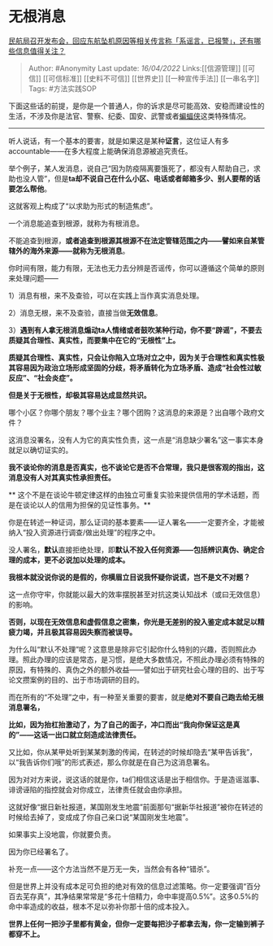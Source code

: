 # 无根消息
[民航局召开发布会，回应东航坠机原因等相关传言称「系谣言，已报警」，还有哪些信息值得关注？](https://www.zhihu.com/question/527283848/answer/2434909866)

> Author: #Anonymity
> Last update: *16/04/2022*
> Links:[[信源管理]] [[可信]] [[可信标准]] [[史料不可信]] [[世界史]] [[一种宣传手法]] [[一串名字]]
> Tags: #方法实践SOP

下面这些话的前提，是你是一个普通人，你的诉求是尽可能高效、安稳而建设性的生活，不涉及你是法官、警察、纪委、国安、武警或者[蝙蝠侠](https://www.zhihu.com/search?q=%E8%9D%99%E8%9D%A0%E4%BE%A0&search_source=Entity&hybrid_search_source=Entity&hybrid_search_extra=%7B%22sourceType%22%3A%22answer%22%2C%22sourceId%22%3A2434909866%7D)这类特殊情况。

---

听人说话，有一个基本的要害，就是如果这是某种**证言**，这位证人有多accountable——在多大程度上能确保消息源被追究责任。

举个例子，某人发消息，说自己“因为防疫隔离要饿死了，都没有人帮助自己，求助也没人管”，但是**ta却不说自己在什么小区、电话或者邮箱多少、别人要帮的话要怎么帮他**。

这就客观上构成了“以求助为形式的制造焦虑”。

一个消息能追查到根源，就称为有根消息。

不能追查到根源，**或者追查到根源其根源不在法定管辖范围之内——譬如来自某管辖外的海外来源——**就称为**无根消息**。

你时间有限，能力有限，无法也无力去分辨是否谣传，你可以遵循这个简单的原则来处理问题——

1）消息有根，来不及查验，可以在实践上当作真实消息处理。

2）消息无根，来不及查验，直接当做**无效信息**。

3）**遇到有人拿无根消息煽动ta人情绪或者鼓吹某种行动，你不要“辟谣”，不要去质疑其合理性、真实性，而要集中在它的“无根性”上。**

**质疑其合理性、真实性，只会让你陷入立场对立之中，因为关于合理性和真实性极其容易因为政治立场形成坚固的分歧，将矛盾转化为立场矛盾、造成“社会性过敏反应”、“社会炎症”。**

**但是关于无根性，却极其容易达成显然共识。**

哪个小区？你哪个朋友？哪个业主？哪个团购？这消息的来源是？出自哪个政府文件？

这消息没署名，没有人为它的真实性负责，这一点是“消息缺少署名”这一事实本身就足以确切证实的。

**我不谈论你的消息是否真实，也不谈论它是否不合常理，我只是很客观的指出，这消息没有人对其真实性承担责任。**

**
这个不是在谈论牛顿定律这样的由独立可重复实验来提供信用的学术话题，而是在谈论以人的信用为担保的见证性事务。**

你是在转述一种证词，那么证词的基本要素——证人署名——一定要齐全，才能被纳入“投入资源进行调查/做出处理”的程序之中。

没人署名，**默认**直接拒绝处理，即**默认不投入任何资源——包括辨识真伪、确定合理的成本，更不必说加以处理的成本。**

**我根本就没说你说的是假的，你横眉立目说我怀疑你说谎，岂不是文不对题？**

这一点你守牢，你就能以最大的效率摆脱甚至对抗这类认知战术（或曰无效信息）的影响。

**否则，以现在无效信息和虚假信息之密集，你光是无差别的投入鉴定成本就足以精疲力竭，并且极其容易因失察而被误导。**

为什么叫“默认不处理”呢？这意思是除非它引起你什么特别的兴趣，否则照此办理。照此办理的应该是常态，是习惯，是绝大多数情况，不照此办理必须有特殊的原因，有特殊的、真伪之外的额外收益——譬如出于研究社会心理的目的、出于写论文攒案例的目的、出于市场调研的目的。

而在所有的“不处理”之中，有一种至关重要的要害，就是**绝对不要自己跑去给无根消息署名，**

**比如，因为抬杠抬激动了，为了自己的面子，冲口而出“我向你保证这是真的”——这话一出口就立刻造成法律责任。**

又比如，你从某甲处听到某某刺激的传闻，在转述的时候却隐去“某甲告诉我”，以“我告诉你们哦”的形式表述，那么你就是在自己为这消息署名。

因为对对方来说，说这话的就是你，ta们相信这话是出于相信你。于是造谣滋事、诽谤诬陷的指控就会对你成立，法律责任就会由你承担。

这就好像“据日新社报道，某国刚发生地震”前面那句“据新华社报道”被你在转述的时候给去掉了，变成成了你自己亲口说“某国刚发生地震”。

如果事实上没地震，你就要负责。

因为你已经署名了。

补充一点——这个方法当然不是万无一失，当然会有各种“错杀”。

但是世界上并没有成本足可负担的绝对有效的信息过滤策略。你一定要强调“百分百去芜存真”，其净结果常常是“多花十倍精力，命中率提高0.5%”。这多0.5%的命中率造成的收益，根本不足以弥补你那十倍的成本投入。

**世界上任何一把沙子里都有黄金，但你一定要每把沙子都拿去淘，你一定输到裤子都穿不上。**

